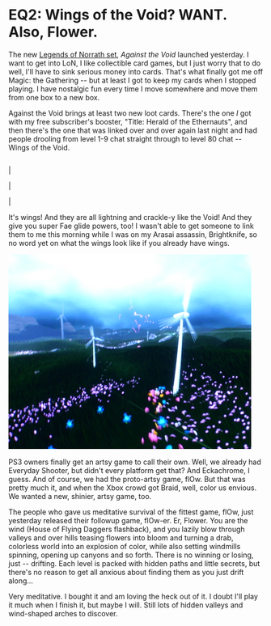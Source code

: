 # EQ2: Wings of the Void? WANT. Also, Flower.

The new [Legends of Norrath set](http://legendsofnorrath.station.sony.com/), *Against the Void* launched yesterday. I want to get into LoN, I like collectible card games, but I just worry that to do well, I'll have to sink serious money into cards. That's what finally got me off Magic: the Gathering -- but at least I got to keep my cards when I stopped playing. I have nostalgic fun every time I move somewhere and move them from one box to a new box.

Against the Void brings at least two new loot cards. There's the one *I* got with my free subscriber's booster, "Title: Herald of the Ethernauts", and then there's the one that was linked over and over again last night and had people drooling from level 1-9 chat straight through to level 80 chat -- Wings of the Void.



|  |  |
| --- | --- |
|
 
 | 

 |



It's wings! And they are all lightning and crackle-y like the Void! And they give you super Fae glide powers, too! I wasn't able to get someone to link them to me this morning while I was on my Arasai assassin, Brightknife, so no word yet on what the wings look like if you already have wings.

![](../uploads/2009/02/stp61841.jpg "stp61841")

PS3 owners finally get an artsy game to call their own. Well, we already had Everyday Shooter, but didn't every platform get that? And Eckachrome, I guess. And of course, we had the proto-artsy game, flOw. But that was pretty much it, and when the Xbox crowd got Braid, well, color us envious. We wanted a new, shinier, artsy game, too.

The people who gave us meditative survival of the fittest game, flOw, just yesterday released their followup game, flOw-er. Er, Flower. You are the wind (House of Flying Daggers flashback), and you lazily blow through valleys and over hills teasing flowers into bloom and turning a drab, colorless world into an explosion of color, while also setting windmills spinning, opening up canyons and so forth. There is no winning or losing, just -- drifting. Each level is packed with hidden paths and little secrets, but there's no reason to get all anxious about finding them as you just drift along...

Very meditative. I bought it and am loving the heck out of it. I doubt I'll play it much when I finish it, but maybe I will. Still lots of hidden valleys and wind-shaped arches to discover.

